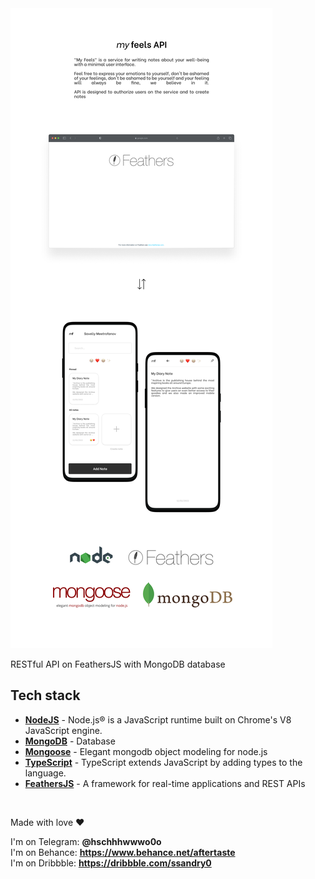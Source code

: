 <img src="./md/frame.png" />

RESTful API on FeathersJS with MongoDB database

## Tech stack

- **[NodeJS]** - Node.js® is a JavaScript runtime built on Chrome's V8 JavaScript engine.
- **[MongoDB]** - Database
- **[Mongoose]** - Elegant mongodb object modeling for node.js
- **[TypeScript]** - TypeScript extends JavaScript by adding types to the language.
- **[FeathersJS]** - A framework for real-time applications and REST APIs

<br />

Made with love ❤️

I'm on Telegram: **@hschhhwwwo0o** \
I'm on Behance: **https://www.behance.net/aftertaste** \
I'm on Dribbble: **https://dribbble.com/ssandry0**

[nodejs]: https://nodejs.org/en/
[mongodb]: https://www.mongodb.com/
[mongoose]: https://mongoosejs.com/docs/
[typescript]: https://www.typescriptlang.org/
[feathersjs]: https://feathersjs.com/
